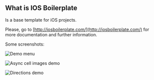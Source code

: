 What is IOS Boilerplate
-----------------------

Is a base template for iOS projects.

Please, go to [http://iosboilerplate.com/](http://iosboilerplate.com/) for more documentation and further information.

Some screenshots:

![Demo menu](https://github.com/gimenete/iOS-boilerplate/raw/master/shots/demo-menu.png)

![Async cell images demo](https://github.com/gimenete/iOS-boilerplate/raw/master/shots/async-cells.png)

![Directions demo](https://github.com/gimenete/iOS-boilerplate/raw/master/shots/directions.png)

